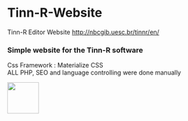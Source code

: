 # Tinn-R-Website
Tinn-R Editor Website
http://nbcgib.uesc.br/tinnr/en/

### Simple website for the Tinn-R software
Css Framework : Materialize CSS<br>
ALL PHP, SEO and language controlling were done manually 

<img src="https://github.com/pharkrum/Tinn-R-Website/blob/master/assets/img/favicon/android-icon-144x144.png" width="72" height="72">
